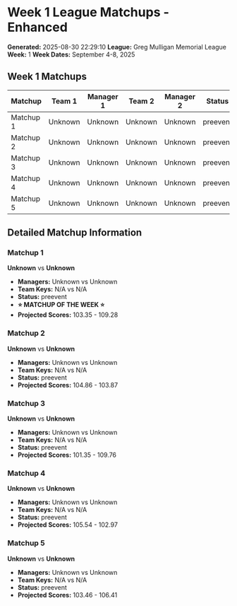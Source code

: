 # Week 1 League Matchups - Enhanced
**Generated:** 2025-08-30 22:29:10
**League:** Greg Mulligan Memorial League
**Week:** 1
**Week Dates:** September 4-8, 2025

## Week 1 Matchups

| Matchup   | Team 1  | Manager 1 | Team 2  | Manager 2 | Status   |
|-----------|---------|-----------|---------|-----------|----------|
| Matchup 1 | Unknown | Unknown   | Unknown | Unknown   | preevent |
| Matchup 2 | Unknown | Unknown   | Unknown | Unknown   | preevent |
| Matchup 3 | Unknown | Unknown   | Unknown | Unknown   | preevent |
| Matchup 4 | Unknown | Unknown   | Unknown | Unknown   | preevent |
| Matchup 5 | Unknown | Unknown   | Unknown | Unknown   | preevent |

## Detailed Matchup Information

### Matchup 1
**Unknown** vs **Unknown**
- **Managers:** Unknown vs Unknown
- **Team Keys:** N/A vs N/A
- **Status:** preevent
- **⭐ MATCHUP OF THE WEEK ⭐**
- **Projected Scores:** 103.35 - 109.28

### Matchup 2
**Unknown** vs **Unknown**
- **Managers:** Unknown vs Unknown
- **Team Keys:** N/A vs N/A
- **Status:** preevent
- **Projected Scores:** 104.86 - 103.87

### Matchup 3
**Unknown** vs **Unknown**
- **Managers:** Unknown vs Unknown
- **Team Keys:** N/A vs N/A
- **Status:** preevent
- **Projected Scores:** 101.35 - 109.76

### Matchup 4
**Unknown** vs **Unknown**
- **Managers:** Unknown vs Unknown
- **Team Keys:** N/A vs N/A
- **Status:** preevent
- **Projected Scores:** 105.54 - 102.97

### Matchup 5
**Unknown** vs **Unknown**
- **Managers:** Unknown vs Unknown
- **Team Keys:** N/A vs N/A
- **Status:** preevent
- **Projected Scores:** 103.46 - 106.41
